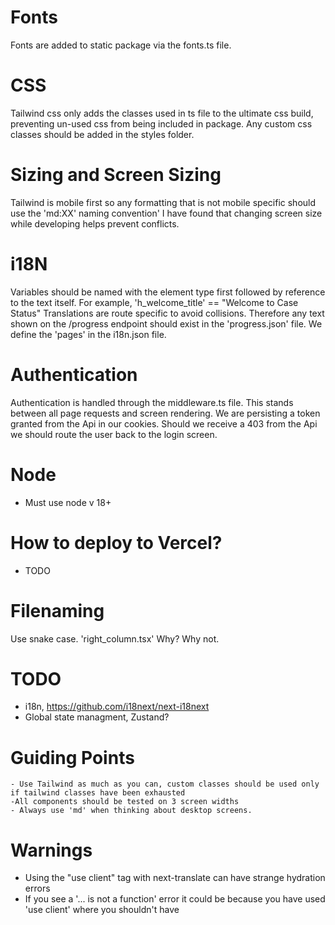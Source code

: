 # Fonts

Fonts are added to static package via the fonts.ts file.

# CSS

Tailwind css only adds the classes used in ts file to the ultimate css build, preventing un-used css from being included in package.
Any custom css classes should be added in the styles folder.

# Sizing and Screen Sizing

Tailwind is mobile first so any formatting that is not mobile specific should use the 'md:XX' naming convention'
I have found that changing screen size while developing helps prevent conflicts.

# i18N

Variables should be named with the element type first followed by reference to the text itself. For example, 'h_welcome_title' == "Welcome to Case Status"
Translations are route specific to avoid collisions. Therefore any text shown on the /progress endpoint should exist in the 'progress.json' file.
We define the 'pages' in the i18n.json file.

# Authentication

Authentication is handled through the middleware.ts file. This stands between all page requests and screen rendering. We are persisting a token granted from the Api in our cookies. Should we receive a 403 from the Api we should route the user back to the login screen.

# Node

- Must use node v 18+

# How to deploy to Vercel?

- TODO

# Filenaming

Use snake case. 'right_column.tsx'
Why? Why not.

# TODO

- i18n, https://github.com/i18next/next-i18next
- Global state managment, Zustand?

# Guiding Points

    - Use Tailwind as much as you can, custom classes should be used only if tailwind classes have been exhausted
    -All components should be tested on 3 screen widths
    - Always use 'md' when thinking about desktop screens.

# Warnings

- Using the "use client" tag with next-translate can have strange hydration errors
- If you see a '... is not a function' error it could be because you have used 'use client' where you shouldn't have
